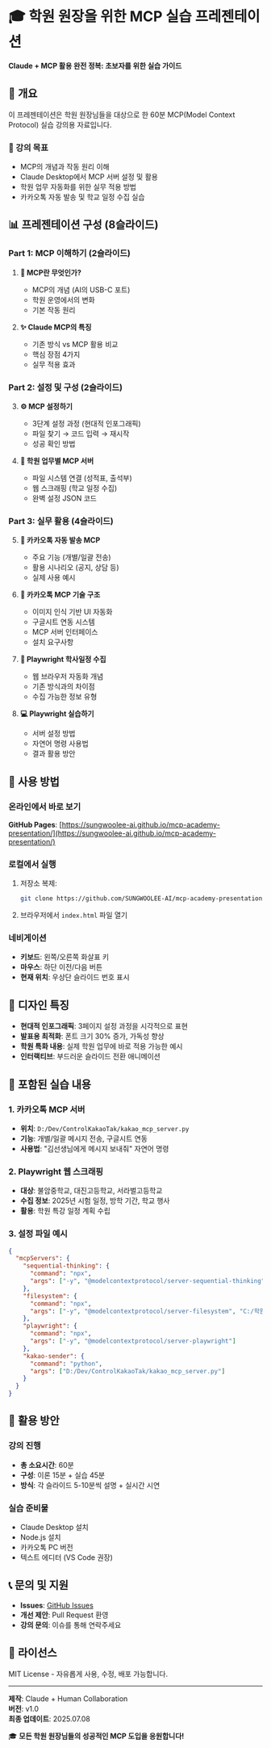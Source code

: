 # 🎓 학원 원장을 위한 MCP 실습 프레젠테이션

**Claude + MCP 활용 완전 정복: 초보자를 위한 실습 가이드**

## 📖 개요

이 프레젠테이션은 학원 원장님들을 대상으로 한 60분 MCP(Model Context Protocol) 실습 강의용 자료입니다.

### 🎯 강의 목표
- MCP의 개념과 작동 원리 이해
- Claude Desktop에서 MCP 서버 설정 및 활용
- 학원 업무 자동화를 위한 실무 적용 방법
- 카카오톡 자동 발송 및 학교 일정 수집 실습

## 📊 프레젠테이션 구성 (8슬라이드)

### Part 1: MCP 이해하기 (2슬라이드)
1. **🚀 MCP란 무엇인가?**
   - MCP의 개념 (AI의 USB-C 포트)
   - 학원 운영에서의 변화
   - 기본 작동 원리

2. **✨ Claude MCP의 특징**
   - 기존 방식 vs MCP 활용 비교
   - 핵심 장점 4가지
   - 실무 적용 효과

### Part 2: 설정 및 구성 (2슬라이드)
3. **⚙️ MCP 설정하기**
   - 3단계 설정 과정 (현대적 인포그래픽)
   - 파일 찾기 → 코드 입력 → 재시작
   - 성공 확인 방법

4. **🎯 학원 업무별 MCP 서버**
   - 파일 시스템 연결 (성적표, 출석부)
   - 웹 스크래핑 (학교 일정 수집)
   - 완벽 설정 JSON 코드

### Part 3: 실무 활용 (4슬라이드)
5. **💬 카카오톡 자동 발송 MCP**
   - 주요 기능 (개별/일괄 전송)
   - 활용 시나리오 (공지, 상담 등)
   - 실제 사용 예시

6. **🔧 카카오톡 MCP 기술 구조**
   - 이미지 인식 기반 UI 자동화
   - 구글시트 연동 시스템
   - MCP 서버 인터페이스
   - 설치 요구사항

7. **🏫 Playwright 학사일정 수집**
   - 웹 브라우저 자동화 개념
   - 기존 방식과의 차이점
   - 수집 가능한 정보 유형

8. **💻 Playwright 실습하기**
   - 서버 설정 방법
   - 자연어 명령 사용법
   - 결과 활용 방안

## 🚀 사용 방법

### 온라인에서 바로 보기
**GitHub Pages**: [https://sungwoolee-ai.github.io/mcp-academy-presentation/](https://sungwoolee-ai.github.io/mcp-academy-presentation/)

### 로컬에서 실행
1. 저장소 복제:
   ```bash
   git clone https://github.com/SUNGWOOLEE-AI/mcp-academy-presentation.git
   ```

2. 브라우저에서 `index.html` 파일 열기

### 네비게이션
- **키보드**: 왼쪽/오른쪽 화살표 키
- **마우스**: 하단 이전/다음 버튼
- **현재 위치**: 우상단 슬라이드 번호 표시

## 🎨 디자인 특징

- **현대적 인포그래픽**: 3페이지 설정 과정을 시각적으로 표현
- **발표용 최적화**: 폰트 크기 30% 증가, 가독성 향상
- **학원 특화 내용**: 실제 학원 업무에 바로 적용 가능한 예시
- **인터랙티브**: 부드러운 슬라이드 전환 애니메이션

## 📝 포함된 실습 내용

### 1. 카카오톡 MCP 서버
- **위치**: `D:/Dev/ControlKakaoTak/kakao_mcp_server.py`
- **기능**: 개별/일괄 메시지 전송, 구글시트 연동
- **사용법**: "김선생님에게 메시지 보내줘" 자연어 명령

### 2. Playwright 웹 스크래핑
- **대상**: 불암중학교, 대진고등학교, 서라벌고등학교
- **수집 정보**: 2025년 시험 일정, 방학 기간, 학교 행사
- **활용**: 학원 특강 일정 계획 수립

### 3. 설정 파일 예시
```json
{
  "mcpServers": {
    "sequential-thinking": {
      "command": "npx",
      "args": ["-y", "@modelcontextprotocol/server-sequential-thinking"]
    },
    "filesystem": {
      "command": "npx",
      "args": ["-y", "@modelcontextprotocol/server-filesystem", "C:/학원자료"]
    },
    "playwright": {
      "command": "npx",
      "args": ["-y", "@modelcontextprotocol/server-playwright"]
    },
    "kakao-sender": {
      "command": "python",
      "args": ["D:/Dev/ControlKakaoTak/kakao_mcp_server.py"]
    }
  }
}
```

## 🎯 활용 방안

### 강의 진행
- **총 소요시간**: 60분
- **구성**: 이론 15분 + 실습 45분
- **방식**: 각 슬라이드 5-10분씩 설명 + 실시간 시연

### 실습 준비물
- Claude Desktop 설치
- Node.js 설치
- 카카오톡 PC 버전
- 텍스트 에디터 (VS Code 권장)

## 📞 문의 및 지원

- **Issues**: [GitHub Issues](https://github.com/SUNGWOOLEE-AI/mcp-academy-presentation/issues)
- **개선 제안**: Pull Request 환영
- **강의 문의**: 이슈를 통해 연락주세요

## 📄 라이선스

MIT License - 자유롭게 사용, 수정, 배포 가능합니다.

---

**제작**: Claude + Human Collaboration  
**버전**: v1.0  
**최종 업데이트**: 2025.07.08  

🎓 **모든 학원 원장님들의 성공적인 MCP 도입을 응원합니다!**
